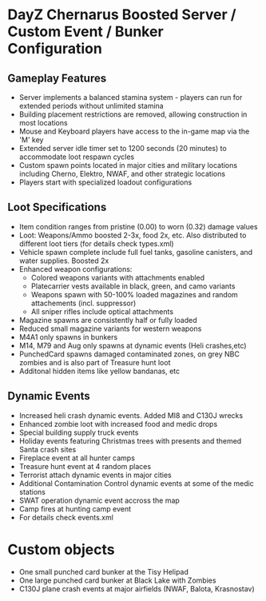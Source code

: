 # DayZ Chernarus Boosted Server / Custom Event / Bunker Configuration

## Gameplay Features

* Server implements a balanced stamina system - players can run for extended periods without unlimited stamina
* Building placement restrictions are removed, allowing construction in most locations
* Mouse and Keyboard players have access to the in-game map via the 'M' key
* Extended server idle timer set to 1200 seconds (20 minutes) to accommodate loot respawn cycles
* Custom spawn points located in major cities and military locations including Cherno, Elektro, NWAF, and other strategic locations
* Players start with specialized loadout configurations

## Loot Specifications

* Item condition ranges from pristine (0.00) to worn (0.32) damage values
* Loot: Weapons/Ammo boosted 2-3x, food 2x, etc. Also distributed to different loot tiers (for details check types.xml)
* Vehicle spawn complete include full fuel tanks, gasoline canisters, and water supplies. Boosted 2x
* Enhanced weapon configurations:
  * Colored weapons variants with attachments enabled
  * Platecarrier vests available in black, green, and camo variants
  * Weapons spawn with 50-100% loaded magazines and random attachements (incl. suppressor)
  * All sniper rifles include optical attachments
* Magazine spawns are consistently half or fully loaded
* Reduced small magazine variants for western weapons
* M4A1 only spawns in bunkers
* M14, M79 and Aug only spawns at dynamic events (Heli crashes,etc)
* PunchedCard spawns damaged contaminated zones, on grey NBC zombies and is also part of Treasure hunt loot
* Additonal hidden items like yellow bandanas, etc

## Dynamic Events

* Increased heli crash dynamic events. Added MI8 and C130J wrecks
* Enhanced zombie loot with increased food and medic drops
* Special building supply truck events
* Holiday events featuring Christmas trees with presents and themed Santa crash sites
* Fireplace event at all hunter camps
* Treasure hunt event at 4 random places
* Terrorist attach dynamic events in major cities
* Additional Contamination Control dynamic events at some of the medic stations
* SWAT operation dynamic event accross the map
* Camp fires at hunting camp event
* For details check events.xml

# Custom objects
* One small punched card bunker at the Tisy Helipad
* One large punched card bunker at Black Lake with Zombies
* C130J plane crash events at major airfields (NWAF, Balota, Krasnostav)
